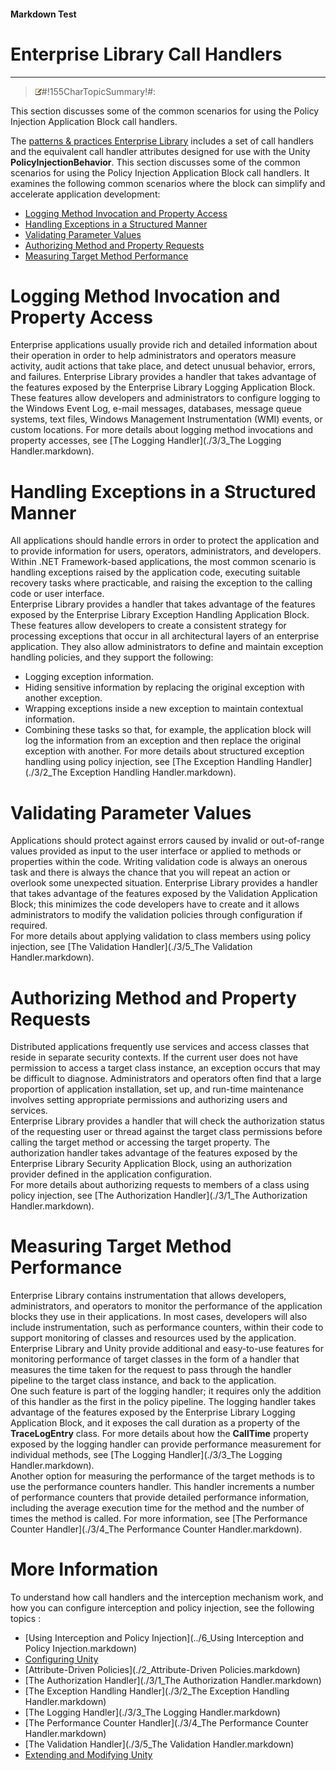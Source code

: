 ﻿---
Source File Name: 75-Interception.docx
AssetID: 969b6f02-4da3-41d1-8527-c9e0009d1632
Title: Enterprise Library Call Handlers
Order In ToC: 2\6\3
Output Filename: 2\6\3_Enterprise Library Call Handlers.markdown
---

#### Markdown Test ####
# Enterprise Library Call Handlers #
----------


> ![](../../images/note.gif)#!155CharTopicSummary!#:
> 
This section discusses some of the common scenarios for using the Policy Injection Application Block call handlers.

The [patterns & practices Enterprise Library](http://msdn.microsoft.com/entlib/) includes a set of call handlers and the equivalent call handler attributes designed for use with the Unity **PolicyInjectionBehavior**. This section discusses some of the common scenarios for using the Policy Injection Application Block call handlers. It examines the following common scenarios where the block can simplify and accelerate application development:  
+ <a href="#scenarios_logging" xmlns:dt="uuid:C2F41010-65B3-11d1-A29F-00AA00C14882" xmlns:xlink="http://www.w3.org/1999/xlink" xmlns:MSHelp="http://msdn.microsoft.com/mshelp">Logging Method Invocation and Property Access</a>
+ <a href="#scenarios_exceptions" xmlns:dt="uuid:C2F41010-65B3-11d1-A29F-00AA00C14882" xmlns:xlink="http://www.w3.org/1999/xlink" xmlns:MSHelp="http://msdn.microsoft.com/mshelp">Handling Exceptions in a Structured Manner</a>
+ <a href="#scenarios_validation" xmlns:dt="uuid:C2F41010-65B3-11d1-A29F-00AA00C14882" xmlns:xlink="http://www.w3.org/1999/xlink" xmlns:MSHelp="http://msdn.microsoft.com/mshelp">Validating Parameter Values</a>
+ <a href="#scenarios_authorization" xmlns:dt="uuid:C2F41010-65B3-11d1-A29F-00AA00C14882" xmlns:xlink="http://www.w3.org/1999/xlink" xmlns:MSHelp="http://msdn.microsoft.com/mshelp">Authorizing Method and Property Requests</a>
+ <a href="#scenarios_performance" xmlns:dt="uuid:C2F41010-65B3-11d1-A29F-00AA00C14882" xmlns:xlink="http://www.w3.org/1999/xlink" xmlns:MSHelp="http://msdn.microsoft.com/mshelp">Measuring Target Method Performance</a>

# Logging Method Invocation and Property Access #
<a name="scenarios_logging" href="#" xmlns:xlink="http://www.w3.org/1999/xlink"><span /></a>Enterprise applications usually provide rich and detailed information about their operation in order to help administrators and operators measure activity, audit actions that take place, and detect unusual behavior, errors, and failures. Enterprise Library provides a handler that takes advantage of the features exposed by the Enterprise Library Logging Application Block. These features allow developers and administrators to configure logging to the Windows Event Log, e-mail messages, databases, message queue systems, text files, Windows Management Instrumentation (WMI) events, or custom locations. For more details about logging method invocations and property accesses, see [The Logging Handler](./3/3_The Logging Handler.markdown).  

# Handling Exceptions in a Structured Manner #
<a name="scenarios_exceptions" href="#" xmlns:xlink="http://www.w3.org/1999/xlink"><span /></a>All applications should handle errors in order to protect the application and to provide information for users, operators, administrators, and developers. Within .NET Framework-based applications, the most common scenario is handling exceptions raised by the application code, executing suitable recovery tasks where practicable, and raising the exception to the calling code or user interface.  
Enterprise Library provides a handler that takes advantage of the features exposed by the Enterprise Library Exception Handling Application Block. These features allow developers to create a consistent strategy for processing exceptions that occur in all architectural layers of an enterprise application. They also allow administrators to define and maintain exception handling policies, and they support the following:  
+ Logging exception information.
+ Hiding sensitive information by replacing the original exception with another exception.
+ Wrapping exceptions inside a new exception to maintain contextual information.
+ Combining these tasks so that, for example, the application block will log the information from an exception and then replace the original exception with another.
For more details about structured exception handling using policy injection, see [The Exception Handling Handler](./3/2_The Exception Handling Handler.markdown).  

# Validating Parameter Values #
<a name="scenarios_validation" href="#" xmlns:xlink="http://www.w3.org/1999/xlink"><span /></a>Applications should protect against errors caused by invalid or out-of-range values provided as input to the user interface or applied to methods or properties within the code. Writing validation code is always an onerous task and there is always the chance that you will repeat an action or overlook some unexpected situation. Enterprise Library provides a handler that takes advantage of the features exposed by the Validation Application Block; this minimizes the code developers have to create and it allows administrators to modify the validation policies through configuration if required.  
For more details about applying validation to class members using policy injection, see [The Validation Handler](./3/5_The Validation Handler.markdown).  

# Authorizing Method and Property Requests #
<a name="scenarios_authorization" href="#" xmlns:xlink="http://www.w3.org/1999/xlink"><span /></a>Distributed applications frequently use services and access classes that reside in separate security contexts. If the current user does not have permission to access a target class instance, an exception occurs that may be difficult to diagnose. Administrators and operators often find that a large proportion of application installation, set up, and run-time maintenance involves setting appropriate permissions and authorizing users and services.  
Enterprise Library provides a handler that will check the authorization status of the requesting user or thread against the target class permissions before calling the target method or accessing the target property. The authorization handler takes advantage of the features exposed by the Enterprise Library Security Application Block, using an authorization provider defined in the application configuration.  
For more details about authorizing requests to members of a class using policy injection, see [The Authorization Handler](./3/1_The Authorization Handler.markdown).  

# Measuring Target Method Performance #
<a name="scenarios_performance" href="#" xmlns:xlink="http://www.w3.org/1999/xlink"><span /></a>Enterprise Library contains instrumentation that allows developers, administrators, and operators to monitor the performance of the application blocks they use in their applications. In most cases, developers will also include instrumentation, such as performance counters, within their code to support monitoring of classes and resources used by the application. Enterprise Library and Unity provide additional and easy-to-use features for monitoring performance of target classes in the form of a handler that measures the time taken for the request to pass through the handler pipeline to the target class instance, and back to the application.   
One such feature is part of the logging handler; it requires only the addition of this handler as the first in the policy pipeline. The logging handler takes advantage of the features exposed by the Enterprise Library Logging Application Block, and it exposes the call duration as a property of the **TraceLogEntry** class. For more details about how the **CallTime** property exposed by the logging handler can provide performance measurement for individual methods, see [The Logging Handler](./3/3_The Logging Handler.markdown).  
Another option for measuring the performance of the target methods is to use the performance counters handler. This handler increments a number of performance counters that provide detailed performance information, including the average execution time for the method and the number of times the method is called. For more information, see [The Performance Counter Handler](./3/4_The Performance Counter Handler.markdown).  

# More Information #
To understand how call handlers and the interception mechanism work, and how you can configure interception and policy injection, see the following topics :  
+ [Using Interception and Policy Injection](../6_Using Interception and Policy Injection.markdown)
+ [Configuring Unity](http://msdn.microsoft.com/library/62fd666c-08c5-424a-b484-9e0b87994997)
+ [Attribute-Driven Policies](./2_Attribute-Driven Policies.markdown)
+ [The Authorization Handler](./3/1_The Authorization Handler.markdown)
+ [The Exception Handling Handler](./3/2_The Exception Handling Handler.markdown)
+ [The Logging Handler](./3/3_The Logging Handler.markdown)
+ [The Performance Counter Handler](./3/4_The Performance Counter Handler.markdown)
+ [The Validation Handler](./3/5_The Validation Handler.markdown)
+ [Extending and Modifying Unity](http://msdn.microsoft.com/library/13f11174-8fd1-4406-8bc7-9da9c762811d)


